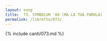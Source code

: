 ```yaml
---
layout: song
title:  73. SYMBOLUM '80 (MA LA TUA PAROLA)
permalink: /libretto/073/
---
```

{% include canti/073.md %}   